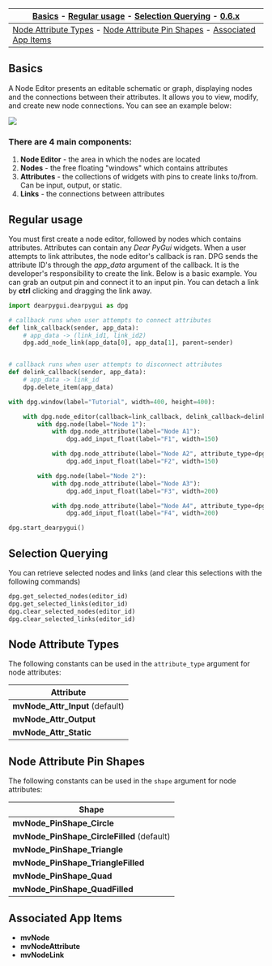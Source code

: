 | [Basics](#basics) - [Regular usage](#regular-usage) - [Selection Querying](#selection-querying) - [0.6.x](https://github.com/hoffstadt/DearPyGui_06/wiki/Node-Editor)|
|----|
| [Node Attribute Types](#node-attribute-types) - [Node Attribute Pin Shapes](#node-attribute-pin-shapes) - [Associated App Items](#associated-app-items) |

## Basics
A Node Editor presents an editable schematic or graph, displaying nodes and the connections between their attributes. It allows you to view, modify, and create new node connections. You can see an example below:

![](https://raw.githubusercontent.com/Nelarius/imnodes/master/img/imnodes.gif?token=ADH_jEpqbBrw0nH-BUmOip490dyO2CnRks5cVZllwA%3D%3D)

### There are 4 main components:
1. **Node Editor** - the area in which the nodes are located
2. **Nodes** - the free floating "windows" which contains attributes
3. **Attributes** - the collections of widgets with pins to create links to/from. Can be input, output, or static.
4. **Links** - the connections between attributes

## Regular usage
You must first create a node editor, followed by nodes which contains attributes. Attributes can contain any _Dear PyGui_ widgets. When a user attempts to link attributes, the node editor's callback is ran. DPG sends the attribute ID's through the _app_data_ argument of the callback. It is the developer's responsibility to create the link. Below is a basic example. You can grab an output pin and connect it to an input pin. You can detach a link by **ctrl** clicking and dragging the link away.
```python
import dearpygui.dearpygui as dpg

# callback runs when user attempts to connect attributes
def link_callback(sender, app_data):
    # app_data -> (link_id1, link_id2)
    dpg.add_node_link(app_data[0], app_data[1], parent=sender)


# callback runs when user attempts to disconnect attributes
def delink_callback(sender, app_data):
    # app_data -> link_id
    dpg.delete_item(app_data)

with dpg.window(label="Tutorial", width=400, height=400):

    with dpg.node_editor(callback=link_callback, delink_callback=delink_callback):
        with dpg.node(label="Node 1"):
            with dpg.node_attribute(label="Node A1"):
                dpg.add_input_float(label="F1", width=150)

            with dpg.node_attribute(label="Node A2", attribute_type=dpg.mvNode_Attr_Output):
                dpg.add_input_float(label="F2", width=150)

        with dpg.node(label="Node 2"):
            with dpg.node_attribute(label="Node A3"):
                dpg.add_input_float(label="F3", width=200)

            with dpg.node_attribute(label="Node A4", attribute_type=dpg.mvNode_Attr_Output):
                dpg.add_input_float(label="F4", width=200)

dpg.start_dearpygui()
```

## Selection Querying

You can retrieve selected nodes and links (and clear this selections with the following commands)
```python
dpg.get_selected_nodes(editor_id)
dpg.get_selected_links(editor_id)
dpg.clear_selected_nodes(editor_id)
dpg.clear_selected_links(editor_id)
```

## Node Attribute Types
The following constants can be used in the `attribute_type` argument for node attributes:

| Attribute |
| ---- |
| **mvNode_Attr_Input** (default) |
| **mvNode_Attr_Output** |
| **mvNode_Attr_Static** |

## Node Attribute Pin Shapes
The following constants can be used in the `shape` argument for node attributes:

| Shape |
| ---- |
| **mvNode_PinShape_Circle** |
| **mvNode_PinShape_CircleFilled** (default) |
| **mvNode_PinShape_Triangle** |
| **mvNode_PinShape_TriangleFilled** |
| **mvNode_PinShape_Quad** |
| **mvNode_PinShape_QuadFilled** |

## Associated App Items
* **mvNode**
* **mvNodeAttribute**
* **mvNodeLink**
